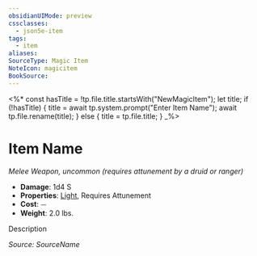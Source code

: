 ```yaml
---
obsidianUIMode: preview
cssclasses:
  - json5e-item
tags:
  - item
aliases: 
SourceType: Magic Item
NoteIcon: magicitem
BookSource:
---
```


<%*
const hasTitle = !tp.file.title.startsWith("NewMagicItem");
let title;
if (!hasTitle) {
    title = await tp.system.prompt("Enter Item Name");
    await tp.file.rename(title);
} else {
    title = tp.file.title;
}
_%>


# Item Name
*Melee Weapon, uncommon (requires attunement by a druid or ranger)*  

- **Damage**: 1d4 S
- **Properties**: [Light](/2-Mechanics/CLI/rules/item-properties.md#Light), Requires Attunement
- **Cost**: ⏤
- **Weight**: 2.0 lbs.

Description

*Source: SourceName*